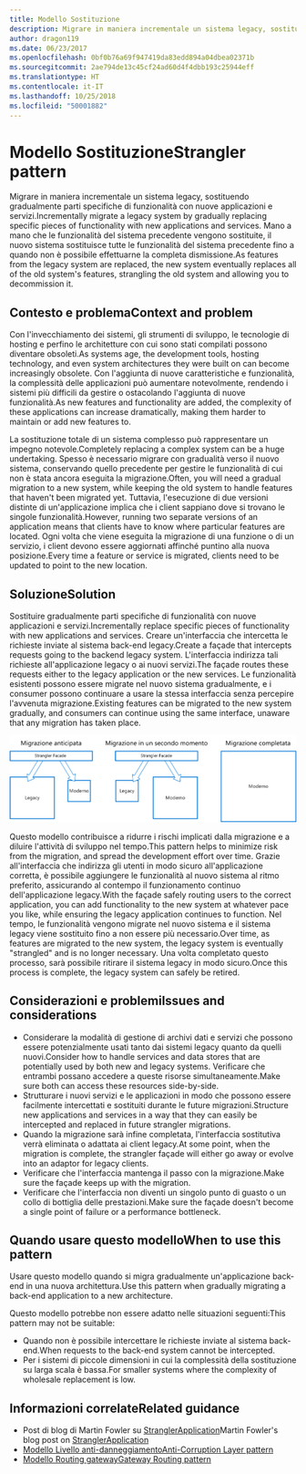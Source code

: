 ```yaml
---
title: Modello Sostituzione
description: Migrare in maniera incrementale un sistema legacy, sostituendo gradualmente parti specifiche di funzionalità con nuove applicazioni e servizi.
author: dragon119
ms.date: 06/23/2017
ms.openlocfilehash: 0bf0b76a69f947419da83edd894a04dbea02371b
ms.sourcegitcommit: 2ae794de13c45cf24ad60d4f4dbb193c25944eff
ms.translationtype: HT
ms.contentlocale: it-IT
ms.lasthandoff: 10/25/2018
ms.locfileid: "50001882"
---
```

# <a name="strangler-pattern"></a><span data-ttu-id="215f6-103">Modello Sostituzione</span><span class="sxs-lookup"><span data-stu-id="215f6-103">Strangler pattern</span></span>

<span data-ttu-id="215f6-104">Migrare in maniera incrementale un sistema legacy, sostituendo gradualmente parti specifiche di funzionalità con nuove applicazioni e servizi.</span><span class="sxs-lookup"><span data-stu-id="215f6-104">Incrementally migrate a legacy system by gradually replacing specific pieces of functionality with new applications and services.</span></span> <span data-ttu-id="215f6-105">Mano a mano che le funzionalità del sistema precedente vengono sostituite, il nuovo sistema sostituisce tutte le funzionalità del sistema precedente fino a quando non è possibile effettuarne la completa dismissione.</span><span class="sxs-lookup"><span data-stu-id="215f6-105">As features from the legacy system are replaced, the new system eventually replaces all of the old system's features, strangling the old system and allowing you to decommission it.</span></span> 

## <a name="context-and-problem"></a><span data-ttu-id="215f6-106">Contesto e problema</span><span class="sxs-lookup"><span data-stu-id="215f6-106">Context and problem</span></span>

<span data-ttu-id="215f6-107">Con l'invecchiamento dei sistemi, gli strumenti di sviluppo, le tecnologie di hosting e perfino le architetture con cui sono stati compilati possono diventare obsoleti.</span><span class="sxs-lookup"><span data-stu-id="215f6-107">As systems age, the development tools, hosting technology, and even system architectures they were built on can become increasingly obsolete.</span></span> <span data-ttu-id="215f6-108">Con l'aggiunta di nuove caratteristiche e funzionalità, la complessità delle applicazioni può aumentare notevolmente, rendendo i sistemi più difficili da gestire o ostacolando l'aggiunta di nuove funzionalità.</span><span class="sxs-lookup"><span data-stu-id="215f6-108">As new features and functionality are added, the complexity of these applications can increase dramatically, making them harder to maintain or add new features to.</span></span>

<span data-ttu-id="215f6-109">La sostituzione totale di un sistema complesso può rappresentare un impegno notevole.</span><span class="sxs-lookup"><span data-stu-id="215f6-109">Completely replacing a complex system can be a huge undertaking.</span></span> <span data-ttu-id="215f6-110">Spesso è necessario migrare con gradualità verso il nuovo sistema, conservando quello precedente per gestire le funzionalità di cui non è stata ancora eseguita la migrazione.</span><span class="sxs-lookup"><span data-stu-id="215f6-110">Often, you will need a gradual migration to a new system, while keeping the old system to handle features that haven't been migrated yet.</span></span> <span data-ttu-id="215f6-111">Tuttavia, l'esecuzione di due versioni distinte di un'applicazione implica che i client sappiano dove si trovano le singole funzionalità.</span><span class="sxs-lookup"><span data-stu-id="215f6-111">However, running two separate versions of an application means that clients have to know where particular features are located.</span></span> <span data-ttu-id="215f6-112">Ogni volta che viene eseguita la migrazione di una funzione o di un servizio, i client devono essere aggiornati affinché puntino alla nuova posizione.</span><span class="sxs-lookup"><span data-stu-id="215f6-112">Every time a feature or service is migrated, clients need to be updated to point to the new location.</span></span>

## <a name="solution"></a><span data-ttu-id="215f6-113">Soluzione</span><span class="sxs-lookup"><span data-stu-id="215f6-113">Solution</span></span>

<span data-ttu-id="215f6-114">Sostituire gradualmente parti specifiche di funzionalità con nuove applicazioni e servizi.</span><span class="sxs-lookup"><span data-stu-id="215f6-114">Incrementally replace specific pieces of functionality with new applications and services.</span></span> <span data-ttu-id="215f6-115">Creare un'interfaccia che intercetta le richieste inviate al sistema back-end legacy.</span><span class="sxs-lookup"><span data-stu-id="215f6-115">Create a façade that intercepts requests going to the backend legacy system.</span></span> <span data-ttu-id="215f6-116">L'interfaccia indirizza tali richieste all'applicazione legacy o ai nuovi servizi.</span><span class="sxs-lookup"><span data-stu-id="215f6-116">The façade routes these requests either to the legacy application or the new services.</span></span> <span data-ttu-id="215f6-117">Le funzionalità esistenti possono essere migrate nel nuovo sistema gradualmente, e i consumer possono continuare a usare la stessa interfaccia senza percepire l'avvenuta migrazione.</span><span class="sxs-lookup"><span data-stu-id="215f6-117">Existing features can be migrated to the new system gradually, and consumers can continue using the same interface, unaware that any migration has taken place.</span></span>

![](./_images/strangler.png)  

<span data-ttu-id="215f6-118">Questo modello contribuisce a ridurre i rischi implicati dalla migrazione e a diluire l'attività di sviluppo nel tempo.</span><span class="sxs-lookup"><span data-stu-id="215f6-118">This pattern helps to minimize risk from the migration, and spread the development effort over time.</span></span> <span data-ttu-id="215f6-119">Grazie all'interfaccia che indirizza gli utenti in modo sicuro all'applicazione corretta, è possibile aggiungere le funzionalità al nuovo sistema al ritmo preferito, assicurando al contempo il funzionamento continuo dell'applicazione legacy.</span><span class="sxs-lookup"><span data-stu-id="215f6-119">With the façade safely routing users to the correct application, you can add functionality to the new system at whatever pace you like, while ensuring the legacy application continues to function.</span></span> <span data-ttu-id="215f6-120">Nel tempo, le funzionalità vengono migrate nel nuovo sistema e il sistema legacy viene sostituito fino a non essere più necessario.</span><span class="sxs-lookup"><span data-stu-id="215f6-120">Over time, as features are migrated to the new system, the legacy system is eventually "strangled" and is no longer necessary.</span></span> <span data-ttu-id="215f6-121">Una volta completato questo processo, sarà possibile ritirare il sistema legacy in modo sicuro.</span><span class="sxs-lookup"><span data-stu-id="215f6-121">Once this process is complete, the legacy system can safely be retired.</span></span>

## <a name="issues-and-considerations"></a><span data-ttu-id="215f6-122">Considerazioni e problemi</span><span class="sxs-lookup"><span data-stu-id="215f6-122">Issues and considerations</span></span>

- <span data-ttu-id="215f6-123">Considerare la modalità di gestione di archivi dati e servizi che possono essere potenzialmente usati tanto dai sistemi legacy quanto da quelli nuovi.</span><span class="sxs-lookup"><span data-stu-id="215f6-123">Consider how to handle services and data stores that are potentially used by both new and legacy systems.</span></span> <span data-ttu-id="215f6-124">Verificare che entrambi possano accedere a queste risorse simultaneamente.</span><span class="sxs-lookup"><span data-stu-id="215f6-124">Make sure both can access these resources side-by-side.</span></span>
- <span data-ttu-id="215f6-125">Strutturare i nuovi servizi e le applicazioni in modo che possono essere facilmente intercettati e sostituiti durante le future migrazioni.</span><span class="sxs-lookup"><span data-stu-id="215f6-125">Structure new applications and services in a way that they can easily be intercepted and replaced in future strangler migrations.</span></span>
- <span data-ttu-id="215f6-126">Quando la migrazione sarà infine completata, l'interfaccia sostitutiva verrà eliminata o adattata ai client legacy.</span><span class="sxs-lookup"><span data-stu-id="215f6-126">At some point, when the migration is complete, the strangler façade will either go away or evolve into an adaptor for legacy clients.</span></span>
- <span data-ttu-id="215f6-127">Verificare che l'interfaccia mantenga il passo con la migrazione.</span><span class="sxs-lookup"><span data-stu-id="215f6-127">Make sure the façade keeps up with the migration.</span></span>
- <span data-ttu-id="215f6-128">Verificare che l'interfaccia non diventi un singolo punto di guasto o un collo di bottiglia delle prestazioni.</span><span class="sxs-lookup"><span data-stu-id="215f6-128">Make sure the façade doesn't become a single point of failure or a performance bottleneck.</span></span>

## <a name="when-to-use-this-pattern"></a><span data-ttu-id="215f6-129">Quando usare questo modello</span><span class="sxs-lookup"><span data-stu-id="215f6-129">When to use this pattern</span></span>

<span data-ttu-id="215f6-130">Usare questo modello quando si migra gradualmente un'applicazione back-end in una nuova architettura.</span><span class="sxs-lookup"><span data-stu-id="215f6-130">Use this pattern when gradually migrating a back-end application to a new architecture.</span></span>

<span data-ttu-id="215f6-131">Questo modello potrebbe non essere adatto nelle situazioni seguenti:</span><span class="sxs-lookup"><span data-stu-id="215f6-131">This pattern may not be suitable:</span></span>

- <span data-ttu-id="215f6-132">Quando non è possibile intercettare le richieste inviate al sistema back-end.</span><span class="sxs-lookup"><span data-stu-id="215f6-132">When requests to the back-end system cannot be intercepted.</span></span>
- <span data-ttu-id="215f6-133">Per i sistemi di piccole dimensioni in cui la complessità della sostituzione su larga scala è bassa.</span><span class="sxs-lookup"><span data-stu-id="215f6-133">For smaller systems where the complexity of wholesale replacement is low.</span></span>

## <a name="related-guidance"></a><span data-ttu-id="215f6-134">Informazioni correlate</span><span class="sxs-lookup"><span data-stu-id="215f6-134">Related guidance</span></span>

- <span data-ttu-id="215f6-135">Post di blog di Martin Fowler su [StranglerApplication](https://www.martinfowler.com/bliki/StranglerApplication.html)</span><span class="sxs-lookup"><span data-stu-id="215f6-135">Martin Fowler's blog post on [StranglerApplication](https://www.martinfowler.com/bliki/StranglerApplication.html)</span></span>
- [<span data-ttu-id="215f6-136">Modello Livello anti-danneggiamento</span><span class="sxs-lookup"><span data-stu-id="215f6-136">Anti-Corruption Layer pattern</span></span>](./anti-corruption-layer.md)
- [<span data-ttu-id="215f6-137">Modello Routing gateway</span><span class="sxs-lookup"><span data-stu-id="215f6-137">Gateway Routing pattern</span></span>](./gateway-routing.md)


 

